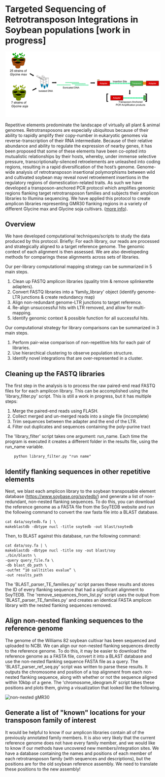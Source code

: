 # Targeted Sequencing of Retrotransposon Integrations in Soybean populations  [work in progress]
<center><a href = "https://github.com/jasenjackson/tea-seq/"><img src = "https://github.com/jasenjackson/tea-seq/blob/master/Screen%20Shot%202019-03-31%20at%204.18.19%20PM.png?raw=true"/></a></center>

Repetitive elements predominate the landscape of virtually all plant & animal genomes. Retrotransposons are especially ubiquitous because of their ability to rapidly amplify their copy-number in eukaryotic genomes via reverse-transcription of their RNA intermediate. Because of their relative abundance and ability to regulate the expression of nearby genes, it has been proposed that some of these elements have been co-opted into mutualistic relationships by their hosts, whereby, under immense selective pressure, transcriptionally-silenced retroelements are unleashed into coding regions, resulting in a rapid diversification of the host’s genome. Genome-wide analysis of retrotransposon insertional polymorphisms between wild and cultivated soybean may reveal novel retroelement insertions in the regulatory regions of domestication-related traits. As such we have developed a transposon-anchored PCR protocol which amplifies genomic regions flanking target retrotransposon families and subjects their amplicon libraries to Illumina sequencing. We have applied this protocol to create amplicon libraries representing GMR30 flanking regions in a variety of different Glycine max and Glycine soja cultivars.  (<a href="https://bit.ly/2WzWjmg">more info</a>).

## Overview
We have developed computational techniques/scripts to study the data produced by this protocol. Briefly: For each library, our reads are processed and strategically aligned to a target reference genome. The genomic context of each alignment is then assessed. We are also developeding methods for comparings these alignments across sets of libraries.

Our per-library computational mapping strategy can be summarized in 5 main steps. 
1. Clean up FASTQ amplicon libraries (quality trim & remove splinkerette adapters).
2. Convert FASTQ libraries into a 'family_library' object (identify genome-LTR junctions & create redundancy map)
3. Align non-redundant genome-LTR junctions to target reference. 
4. Re-align unsuccessful hits with LTR removed, and allow for multi-mapping.
5. Identify genomic context & possible function for all successful hits. 

Our computational strategy for library comparisons can be summarized in 3 main steps. 
1. Perform pair-wise comparison of non-repetitive hits for each pair of libraries. 
2. Use hierarchical clustering to observe population structure. 
3. Identify novel integrations that are over-represented in a cluster. 

## Cleaning up the FASTQ libraries
The first step in the analysis is to process the raw paired-end read FASTQ files for  for each amplicon library. This can be accomplished using the 'library_filter.py' script. This is still a work in progress, but it has multiple steps:
1. Merge the paired-end reads using FLASH.
2. Collect merged and un-merged reads into a single file (incomplete)
3. Trim sequences between the adapter and the end of the LTR.
4. Filter out duplicates and sequences containing the poly-purine tract

The 'library_filter' script takes one argument: run_name. Each time the program is executed it creates a different folder in the results file, using the run_name variable.
        
        python library_filter.py "run name"

## Identify flanking sequences in other repetitive elements
Next, we blast each amplicon library to the soybean transposable element database (https://www.soybase.org/soytedb/) and generate a list of non-redundant, non-nested flanking sequences. To do this, you can download the reference genome as a FASTA file from the SoyTEDB website and run the following command to convert the raw fasta file into a BLAST database. 

    cat data/soytedb.fa | \
    makeblastdb -dbtype nucl -title soytedb -out blast/soytedb

Then, to BLAST against this database, run the following command:

    cat data/soy.fa | \
    makeblastdb -dbtype nucl -title soy -out blast/soy
    ./bin/blastn \
    -query query_file.fa \
    -db blast_db_path \
    -outfmt “10 salltitles evalue” \
    -out results_path
    
The 'BLAST_parser_TE_families.py' script parses these results and stores the ID of every flanking sequence that had a significant alignment to SoyTEDB. The 'remove_sequences_from_list.py' script uses the output from 'BLAST_parser_TE_families.py' and creates an identical FASTA amplicon library with the nested flanking sequences removed. 

## Align non-nested flanking sequences to the reference genome
The genome of the Williams 82 soybean cultivar has been sequenced and uploaded to NCBI. We can align our non-nested flanking sequences directly to the reference genome. To do this, it may be easier to download the reference genome as a FASTA file, convert it into a BLAST database and use the non-nested flanking sequence FASTA file as a query. The 'BLAST_parser_ref_seq.py' script was written to parse these results. It outputs the chromosome and position of a top alignment from each non-nested flanking sequence, along with whether or not the sequence aligned within 10kbp of a gene. The 'chromosome_ideogram.R' script takes these positions and plots them, giving a visualization that looked like the following.

![non-nested gMR30](https://github.com/jasenjackson/tea-seq/blob/master/non-nested-GMR30-sites-HL2.png?raw=true)
      
## Generate a list of "known" locations for your transposon family of interest
It would be helpful to know if our amplicon libraries contain all of the previously annotated family members. It is also very likely that the current reference genome does not have every family member, and we would like to know if our methods have uncovered new members/integration sites. We have a database containing the names and positions of each member of each retrotransposon family (with sequences and descriptions), but the positions are for the old soybean reference assembly. We need to translate these positions to the new assembly! 




